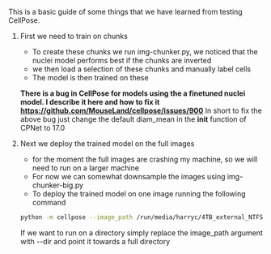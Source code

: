 This is a basic guide of some things that we have learned from testing CellPose.
1. First we need to train on chunks
    * To create these chunks we run img-chunker.py, we noticed that the nuclei model performs best if the chunks are inverted
    * we then load a selection of these chunks and manually label cells
    * The model is then trained on these
  
   **There is a bug in CellPose for models using the a finetuned nuclei model. I describe it here and how to fix it https://github.com/MouseLand/cellpose/issues/900**
      In short to fix the above bug just change the default diam_mean in the __init__ function of CPNet to 17.0
3. Next we deploy the trained model on the full images
   * for the moment the full images are crashing my machine, so we will need to run on a larger machine
   * For now we can somewhat downsample the images using img-chunker-big.py
   * To deploy the trained model on one image running the following command

    ```bash
    python -m cellpose --image_path /run/media/harryc/4TB_external_NTFS/linux-backup/Github/img-cropper/ext-d000009_PVMouse_81265_Samp1__s023_quadrants/chunk_15470_18564.tif --no_resample --pretrained_model nuclei --save_png  --verbose --save_tif --diameter 0 --diam_mean 17
    ```
    If we want to run on a directory simply replace the image_path argument with --dir and point it towards a full directory
